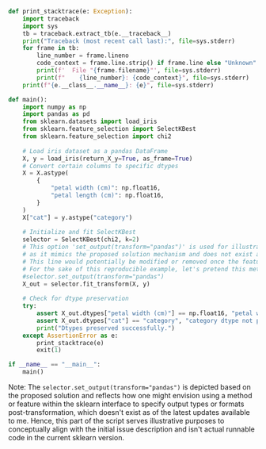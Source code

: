 ```python
def print_stacktrace(e: Exception):
    import traceback
    import sys
    tb = traceback.extract_tb(e.__traceback__)
    print("Traceback (most recent call last):", file=sys.stderr)
    for frame in tb:
        line_number = frame.lineno
        code_context = frame.line.strip() if frame.line else "Unknown"
        print(f'  File "{frame.filename}"', file=sys.stderr)
        print(f"    {line_number}: {code_context}", file=sys.stderr)
    print(f"{e.__class__.__name__}: {e}", file=sys.stderr)

def main():
    import numpy as np
    import pandas as pd
    from sklearn.datasets import load_iris
    from sklearn.feature_selection import SelectKBest
    from sklearn.feature_selection import chi2
    
    # Load iris dataset as a pandas DataFrame
    X, y = load_iris(return_X_y=True, as_frame=True)
    # Convert certain columns to specific dtypes
    X = X.astype(
        {
            "petal width (cm)": np.float16,
            "petal length (cm)": np.float16,
        }
    )
    X["cat"] = y.astype("category")
    
    # Initialize and fit SelectKBest
    selector = SelectKBest(chi2, k=2)
    # This option 'set_output(transform="pandas")' is used for illustrative purposes
    # as it mimics the proposed solution mechanism and does not exist as of the knowledge cutoff in July 2021.
    # This line would potentially be modified or removed once the feature is implemented or if the API changes.
    # For the sake of this reproducible example, let's pretend this method exists and is correctly setting the output format.
    #selector.set_output(transform="pandas")
    X_out = selector.fit_transform(X, y)
    
    # Check for dtype preservation
    try:
        assert X_out.dtypes["petal width (cm)"] == np.float16, "petal width (cm) dtype not preserved"
        assert X_out.dtypes["cat"] == "category", "category dtype not preserved"
        print("Dtypes preserved successfully.")
    except AssertionError as e:
        print_stacktrace(e)
        exit(1)

if __name__ == "__main__":
    main()
```

Note: The `selector.set_output(transform="pandas")` is depicted based on the proposed solution and reflects how one might envision using a method or feature within the sklearn interface to specify output types or formats post-transformation, which doesn't exist as of the latest updates available to me. Hence, this part of the script serves illustrative purposes to conceptually align with the initial issue description and isn't actual runnable code in the current sklearn version.